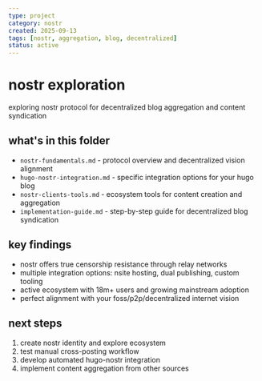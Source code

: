 ```yaml
---
type: project
category: nostr
created: 2025-09-13
tags: [nostr, aggregation, blog, decentralized]
status: active
---
```


# nostr exploration

exploring nostr protocol for decentralized blog aggregation and content syndication

## what's in this folder
- `nostr-fundamentals.md` - protocol overview and decentralized vision alignment
- `hugo-nostr-integration.md` - specific integration options for your hugo blog
- `nostr-clients-tools.md` - ecosystem tools for content creation and aggregation
- `implementation-guide.md` - step-by-step guide for decentralized blog syndication

## key findings
- nostr offers true censorship resistance through relay networks
- multiple integration options: nsite hosting, dual publishing, custom tooling
- active ecosystem with 18m+ users and growing mainstream adoption
- perfect alignment with your foss/p2p/decentralized internet vision

## next steps
1. create nostr identity and explore ecosystem
2. test manual cross-posting workflow
3. develop automated hugo-nostr integration
4. implement content aggregation from other sources